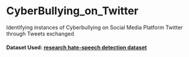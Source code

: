 # CyberBullying_on_Twitter
Identifying instances of Cyberbullying on Social Media Platform Twitter through Tweets exchanged


#### Dataset Used: [research hate-speech detection dataset](https://www.kaggle.com/mrmorj/hate-speech-and-offensive-language-dataset)
